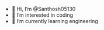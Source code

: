 - 👋 Hi, I’m @Santhosh05130
- 👀 I’m interested in coding
- 🌱 I’m currently learning engineering


<!---
Santhosh05130/Santhosh05130 is a ✨ special ✨ repository because its `README.md` (this file) appears on your GitHub profile.
You can click the Preview link to take a look at your changes.
--->

